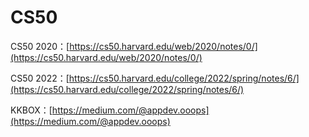 # CS50

CS50 2020：[https://cs50.harvard.edu/web/2020/notes/0/](https://cs50.harvard.edu/web/2020/notes/0/)

CS50 2022：[https://cs50.harvard.edu/college/2022/spring/notes/6/](https://cs50.harvard.edu/college/2022/spring/notes/6/)

KKBOX：[https://medium.com/@appdev.ooops](https://medium.com/@appdev.ooops)

